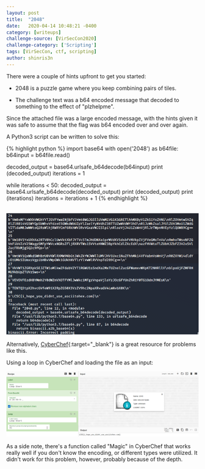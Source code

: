 ```yaml
---
layout: post
title:  "2048"
date:   2020-04-14 10:48:21 -0400
category: [writeups]
challenge-source: [VirSecCon2020]
challenge-category: ['Scripting']
tags: [VirSecCon, ctf, scripting]
author: shinris3n
---
```


There were a couple of hints upfront to get you started:

- 2048 is a puzzle game where you keep combining pairs of tiles.

- The challenge text was a b64 encoded message that decoded to something to the effect of "plzhelpme".  

Since the attached file was a large encoded message, with the hints given it was safe to assume that the flag was b64 encoded over and over again.  

A Python3 script can be written to solve this:

{% highlight python %}
import base64
with open('2048') as b64file:
	b64input = b64file.read()

decoded_output = base64.urlsafe_b64decode(b64input)
print (decoded_output)
iterations = 1

while iterations < 50:
	decoded_output = base64.urlsafe_b64decode(decoded_output)
	print (decoded_output)
	print (iterations)
	iterations = iterations + 1
{% endhighlight %}

&nbsp;&nbsp;&nbsp; ![Python Script Output](/assets/writeups/VirSecCon2020/2048/04-14-2020-123258.png)

Alternatively, [CyberChef](https://gchq.github.io/CyberChef/){:target="_blank"} is a great resource for problems like this.  

Using a loop in CyberChef and loading the file as an input:

![CyberChef Output](/assets/writeups/VirSecCon2020/2048/04-14-2020-122633.png)

As a side note, there's a function called "Magic" in CyberChef that works really well if you don't know the encoding, or different types were utilized.  It didn't work for this problem, however, probably because of the depth.
